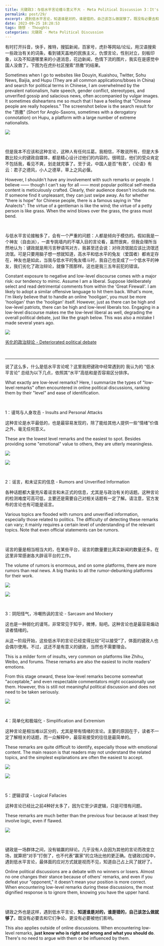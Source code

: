 ```yaml
---
title: 元键政3：与低水平言论缠斗意义不大 - Meta Political Discussion 3：It's insignificant to engage in a battle of words with low-level arguments
permalink: post/29/
excerpt: 遇到低水平言论，知道谁是对的，谁是错的，自己该怎么做就够了。既没有必要去和它们争论，更没有必要被他们影响。<br>When encountering low-level remarks, just know who is right and wrong and what you should do. There's no need to argue with them or be influenced by them.
date: 2023-09-25 18:28:53
tags: 随想 - Thoughts
categories: 元键政 - Meta Political Discussion
---
```


有时打开抖音，快手，推特，搜狐新闻，百家号，虎扑等网站/论坛，用汉语搜索一些政治有关的词条，看到铺天盖地的民族主义，仇恨言论，性别对立，刻板印象，以及不知道哪里来的小道消息，花边新闻，色情下流的图片，我实在是感觉中国人没救了。下图为在虎扑社区搜索“昂撒”的结果。

Sometimes when I go to websites like Douyin, Kuaishou, Twitter, Sohu News, Baijia, and Hupu (They are all common applications/bbses in China) and search for political terms in Chinese, I am overwhelmed by the prevalent nationalism, hate speech, gender conflict, stereotypes, and unverified gossip and salacious news, often accompanied by vulgar images. It sometimes disheartens me so much that I have a feeling that "Chinese people are really hopeless." The screenshot below is the search result for the "昂撒" (Short for Anglo-Saxons, sometimes with a derogatory connotation) on Hupu, a platform with a large number of extreme nationalists. 

![](2.png)

<br>

但是我本不应该和这种言论，这种人有任何瓜葛。我相信，不敢说所有，但是大多数比较火的键政自媒体，都是精心设计过他们的内容的。很明显，他们的受众肯定不包括我，看见不爽，划走就完事了。至于说，中国人是否“有救”，《论语》有云：君子之德风，小人之德草，草上之风必偃。

However, I shouldn't have any involvement with such remarks or people. I believe —— though I can't say for all —— most popular political self-media content is meticulously crafted. Clearly, their audience doesn't include me. If someone find it unpleasant, they can just swipe away. As for whether "there is hope" for Chinese people, there is a famous saying in "the Analects": The virtue of a gentleman is like the wind; the virtue of a petty person is like grass. When the wind blows over the grass, the grass must bend.

<br>

与低水平言论接触多了，会有一个严重的问题：人都是倾向于模仿的。假如我是一个神友（自由派），一直专挑墙内的不堪入目的言论看，虽然很爽，但我会理所当然地认为：键政就是用污言秽语骂对方，我甚至还会说：对待流氓就应该比流氓还流氓。可是只要用脑子想一想就知道，高水平和低水平的兔友（爱国者）都肯定存在，神友也是如此，当我与低水平的兔友缠斗时，我自己也变成了一个低水平的神友，我们劣化了政治辩论，就像下图那样。这也是我三五年前犯的错误。

Constant exposure to negative and low-level discourse comes with a major risk: our tendency to mimic. Assume I am a liberal. Suppose Ideliberately select and read detrimental comments from within the 'Great Firewall'. I am likely to adopt a similar offensive language to hit them back. What's more, I'm likely believe that to handle an online 'hooligan', you must be more 'hooligan' than the 'hooligan' itself. However, just as there can be high and low-level patriots, there can be high and low-level liberals too. Engaging in a low-level discourse makes me the low-level liberal as well, degrading the overall political debate, just like the graph below. This was also a mistake I made several years ago.

![](1.jpg)

[劣化的政治辩论 - Deteriorated political debate](https://www.reddit.com/r/PropagandaPosters/comments/oht7tg/american_elections_soviet_union_1970s/)

<br>

---

说了这么多，什么是低水平言论呢？这里我把键政中经常遇到的 我认为的 “低水平言论” 总结为以下几点，依照其“水平”高低和是否容易区分排序。

What exactly are low-level remarks? Here, I summarize the types of "low-level remarks" often encountered in online political discussions, ranking them by their "level" and ease of identification.

<br>

1：谩骂与人身攻击 - Insults and Personal Attacks

这种言论是水平最低的，也是最容易发现的，除了能给其他人提供一些“情绪”价值之外，毫无任何意义。

These are the lowest level remarks and the easiest to spot. Besides providing some "emotional" value to others, they are utterly meaningless.

![](3.png)

![](4.png)

<br>

2：谣言，和未证实的信息 - Rumors and Unverified Information

各种话题都大量充斥着谣言和未正式的信息，尤其是与政治有关的话题。这种言论的检测难度可高可低，主要还是需要自己对相关话题有一定了解。请注意，官方发布的言论也有可能是谣言。

Various topics are flooded with rumors and unverified information, especially those related to politics. The difficulty of detecting these remarks can vary; it mainly requires a certain level of understanding of the relevant topics. Note that even official statements can be rumors.

<br>

谣言的量是相当相当大的，在某些平台，谣言的数量要比真实新闻的数量还多。在这里非常感谢各大辟谣平台的工作。

The volume of rumors is enormous, and on some platforms, there are more rumors than real news. A big thanks to all the rumor-debunking platforms for their work.

![](5.png)

![](6.png)

<br>

3：阴阳怪气，冷嘲热讽的言论 - Sarcasm and Mockery

这也是一种弱化的谩骂，非常常见于知乎，微博，贴吧。这种言论也是最容易煽动读者情绪的。

从这一阶段开始，这些低水平的言论已经变得比较“可以接受”了，体面的键政人也会偶尔使用。不过，这还不是有意义的键政，当然也不需要理会。

This is a milder form of insults, very common on platforms like Zhihu, Weibo, and forums. These remarks are also the easiest to incite readers' emotions.

From this stage onward, these low-level remarks become somewhat "acceptable," and even respectable commentators might occasionally use them. However, this is still not meaningful political discussion and does not need to be taken seriously.

![](7.png)

<br>

4：简单化和极端化 - Simplification and Extremism

这种言论是相当难以区分的，尤其是带有情绪的言论。主要的原因在于，读者不一定了解相关的话题，而一众解释中，最容易接受的往往是最简单的。

These remarks are quite difficult to identify, especially those with emotional content. The main reason is that readers may not understand the related topics, and the simplest explanations are often the easiest to accept.

![](8.png)

![](9.png)

<br>

5：逻辑谬误 - Logical Fallacies

这种言论已经比之前4种好太多了，因为它至少讲逻辑，只是可惜有问题。

These remarks are much better than the previous four because at least they involve logic, even if flawed.

![](10.png)

<br>

键政是一场群体之间，没有输赢的辩论。几乎没有人会因为其他的言论而改变立场，就算把“对手”打倒了，也不代表“赢家”的立场比他的更正确。在键政过程中，遇到低水平言论，最体面的应对方式就是视而不见，知道自己占上风了就好了。

Online political discussions are a debate with no winners or losers. Almost no one changes their stance because of others' remarks, and even if you defeat your "opponent," it doesn't mean your position is more correct. When encountering low-level remarks during these discussions, the most dignified response is to ignore them, knowing you have the upper hand.

<br>

键政之外也是这样，遇到低水平言论，**知道谁是对的，谁是错的，自己该怎么做就够了**。既没有必要去和它们争论，更没有必要被他们影响。

This also applies outside of online discussions. When encountering low-level remarks, **just know who is right and wrong and what you should do**. There's no need to argue with them or be influenced by them.